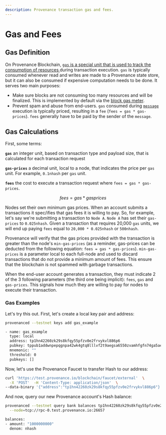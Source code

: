 ```yaml
---
description: Provenance transaction gas and fees.
---
```


# Gas and Fees

## Gas Definition

On Provenance Blockchain, [`gas` is a special unit that is used to track the consumption of resources ](https://docs.cosmos.network/master/basics/gas-fees.html)during transaction execution. `gas` is typically consumed whenever read and writes are made to a Provenance state store, but it can also be consumed if expensive computation needs to be done. It serves two main purposes:

* Make sure blocks are not consuming too many resources and will be finalized. This is implemented by default via the [block gas meter](https://docs.cosmos.network/master/basics/accounts.html#block-gas-meter).
* Prevent spam and abuse from end-users. `gas` consumed during [`message`](https://docs.cosmos.network/master/building-modules/messages-and-queries.html#messages) execution is typically priced, resulting in a `fee` \(`fees = gas * gas-prices`\). `fees` generally have to be paid by the sender of the `message`.

## Gas Calculations

First, some terms:

**`gas`** an integer unit, based on transaction type and payload size, that is calculated for each transaction request

**`gas-prices`** a decimal unit, local to a node, that indicates the price per `gas` unit.  For example, `0.1nhash` per `gas` unit.

**`fees`** the cost to execute a transaction request where `fees = gas * gas-prices`. 

$$
fees = gas * gas prices
$$

Nodes set their own minimum gas prices.  When an account submits a transactions it spec/ifies that gas fees it is willing to pay.  So, for example, let's say we're submitting a transaction to `Node A`.  `Node A` has set their `gas-prices` to `0.025nhash`.  Given a transaction that requires 20,000 `gas` units, we will end up paying `fees` equal to `20,000 * 0.025nhash` or `500nhash`.

Provenance will verify that the gas prices provided with the transaction is greater than the node's `min-gas-prices` \(as a reminder, gas-prices can be deducted from the following equation: `fees = gas * gas-prices`\). `min-gas-prices` is a parameter local to each full-node and used to discard transactions that do not provide a minimum amount of fees. This ensure that the blockchain is not spammed with garbage transactions.

When the end-user account generates a transaction, they must indicate 2 of the 3 following parameters \(the third one being implicit\): `fees`, `gas` and `gas-prices`. This signals how much they are willing to pay for nodes to execute their transaction.

### Gas Examples

Let's try this out.  First, let's create a local key pair and address:

```bash
provenanced --testnet keys add gas_example
```

```bash
- name: gas_example
  type: local
  address: tp1hn42260zk29s8kfqy55pfzv0e2frvykvl886p6
  pubkey: tppub1addwnpepqgnpa42wk4gtq8lllvf2t9aegsa6550zvamhfgfn74ga5aelluunyjkp9vv
  mnemonic: ""
  threshold: 0
  pubkeys: []
```

Now, let's use the Provenance Faucet to transfer Hash to our address:

```bash
curl 'https://test.provenance.io/blockchain/faucet/external'  \
  -X 'POST'  -H 'Content-Type: application/json'  \
--data-binary '{"address":"tp1hn42260zk29s8kfqy55pfzv0e2frvykvl886p6"}'
```

And now, query our new Provenance account's Hash balance:

```bash
provenanced --testnet query bank balances tp1hn42260zk29s8kfqy55pfzv0e2frvykvl886p6 \
  --node=tcp://rpc-0.test.provenance.io:26657
```

```bash
balances:
- amount: "1000000000"
  denom: nhash
```



